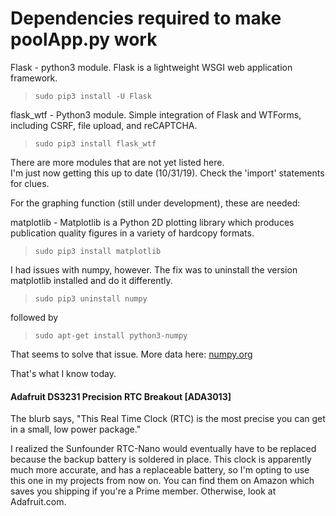 # Dependencies required to make poolApp.py work

Flask - python3 module.  Flask is a lightweight WSGI web application framework.

>```sudo pip3 install -U Flask```

flask_wtf - Python3 module.  Simple integration of Flask and WTForms, including CSRF, file upload, and reCAPTCHA.

>```sudo pip3 install flask_wtf```

There are more modules that are not yet listed here.  
I'm just now getting this up to date (10/31/19).  Check the 'import' statements for clues.

For the graphing function (still under development), these are needed:

matplotlib - Matplotlib is a Python 2D plotting library which produces publication quality figures in a variety of hardcopy formats.

>```sudo pip3 install matplotlib```

I had issues with numpy, however.  The fix was to uninstall the version matplotlib installed and do it differently.

>```sudo pip3 uninstall numpy```

followed by

>```sudo apt-get install python3-numpy```

That seems to solve that issue.  More data here: [numpy.org](https://numpy.org/devdocs/user/troubleshooting-importerror.html)

That's what I know today.

#### Adafruit DS3231 Precision RTC Breakout [ADA3013]

The blurb says, "This Real Time Clock (RTC) is the most precise you can get in a small, low power package."

I realized the Sunfounder RTC-Nano would eventually have to be replaced because the backup battery is soldered in place.  This clock is apparently much more accurate, and has a replaceable battery, so I'm opting to use this one in my projects from now on.  You can find them on Amazon which saves you shipping if you're a Prime member.  Otherwise, look at Adafruit.com.

